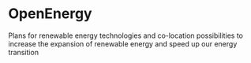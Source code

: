 # OpenEnergy
Plans for renewable energy technologies and co-location possibilities to increase the expansion of renewable energy and speed up our energy transition
